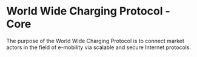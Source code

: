 # World Wide Charging Protocol - Core

The purpose of the World Wide Charging Protocol is to connect market actors in the field of e-mobility via scalable and secure Internet protocols.
